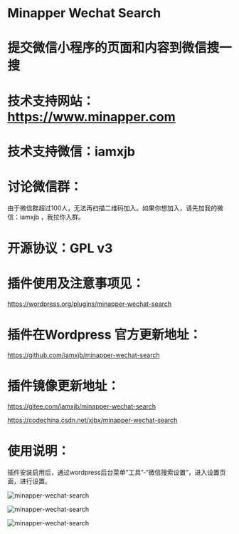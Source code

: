 # Minapper Wechat Search 

# 提交微信小程序的页面和内容到微信搜一搜

# 技术支持网站：https://www.minapper.com

# 技术支持微信：iamxjb

# 讨论微信群：

由于微信群超过100人，无法再扫描二维码加入。如果你想加入，请先加我的微信：iamxjb ，我拉你入群。

# 开源协议：GPL v3

# 插件使用及注意事项见：

https://wordpress.org/plugins/minapper-wechat-search

# 插件在Wordpress 官方更新地址：

https://github.com/iamxjb/minapper-wechat-search

# 插件镜像更新地址：

https://gitee.com/iamxjb/minapper-wechat-search

https://codechina.csdn.net/xjbx/minapper-wechat-search




# 使用说明：

插件安装启用后，通过wordpress后台菜单“工具”-“微信搜索设置”，进入设置页面，进行设置。

![minapper-wechat-search](https://www.watch-life.net/images/minapper-wechat-search/search.png) 

![minapper-wechat-search](https://www.watch-life.net/images/minapper-wechat-search/search3.png) 

![minapper-wechat-search](https://www.watch-life.net/images/minapper-wechat-search/search2.png) 



